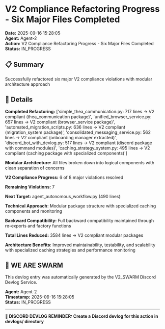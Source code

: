 # V2 Compliance Refactoring Progress - Six Major Files Completed

**Date:** 2025-09-16 15:28:05  
**Agent:** Agent-2  
**Action:** V2 Compliance Refactoring Progress - Six Major Files Completed  
**Status:** IN_PROGRESS

## 📋 Summary

Successfully refactored six major V2 compliance violations with modular architecture approach

## 🎯 Details

**Completed Refactoring:** ['simple_thea_communication.py: 717 lines → V2 compliant (thea_communication package)', 'unified_browser_service.py: 657 lines → V2 compliant (browser_service package)', 'automated_migration_scripts.py: 636 lines → V2 compliant (migration_system package)', 'consolidated_messaging_service.py: 562 lines → V2 compliant (onboarding manager extracted)', 'discord_bot_with_devlog.py: 517 lines → V2 compliant (discord package with command modules)', 'caching_strategy_system.py: 495 lines → V2 compliant (caching package with specialized components)']

**Modular Architecture:** All files broken down into logical components with clean separation of concerns

**V2 Compliance Progress:** 6 of 8 major violations resolved

**Remaining Violations:** 7

**Next Target:** agent_autonomous_workflow.py (490 lines)

**Technical Approach:** Modular package structure with specialized caching components and monitoring

**Backward Compatibility:** Full backward compatibility maintained through re-exports and factory functions

**Total Lines Reduced:** 3584 lines → V2 compliant modular packages

**Architecture Benefits:** Improved maintainability, testability, and scalability with specialized caching strategies and performance monitoring

## 🐝 WE ARE SWARM

This devlog entry was automatically generated by the V2_SWARM Discord Devlog Service.

**Agent:** Agent-2  
**Timestamp:** 2025-09-16 15:28:05  
**Status:** IN_PROGRESS

---

**📝 DISCORD DEVLOG REMINDER: Create a Discord devlog for this action in devlogs/ directory**
